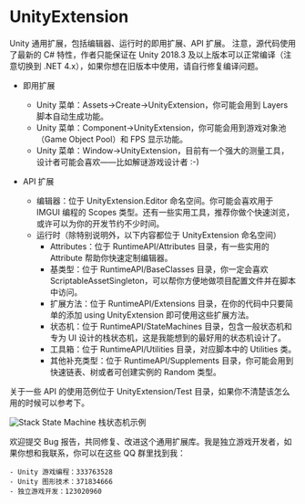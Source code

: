 # UnityExtension
Unity 通用扩展，包括编辑器、运行时的即用扩展、API 扩展。
注意，源代码使用了最新的 C# 特性，作者只能保证在 Unity 2018.3 及以上版本可以正常编译（注意切换到 .NET 4.x），如果你想在旧版本中使用，请自行修复编译问题。

- 即用扩展
   - Unity 菜单：Assets->Create->UnityExtension，你可能会用到 Layers 脚本自动生成功能。
   - Unity 菜单：Component->UnityExtension，你可能会用到游戏对象池（Game Object Pool）和 FPS 显示功能。
   - Unity 菜单：Window->UnityExtension，目前有一个强大的测量工具，设计者可能会喜欢——比如解谜游戏设计者 :-)
   
- API 扩展
   - 编辑器：位于 UnityExtension.Editor 命名空间。你可能会喜欢用于 IMGUI 编程的 Scopes 类型。还有一些实用工具，推荐你做个快速浏览，或许可以为你的开发节约不少时间。
   - 运行时（除特别说明外，以下内容都位于 UnityExtension 命名空间）
      - Attributes：位于 RuntimeAPI/Attributes 目录，有一些实用的 Attribute 帮助你快速定制编辑器。
      - 基类型：位于 RuntimeAPI/BaseClasses 目录，你一定会喜欢 ScriptableAssetSingleton，可以帮你方便地做项目配置文件并在脚本中访问。
      - 扩展方法：位于 RuntimeAPI/Extensions 目录，在你的代码中只要简单的添加 using UnityExtension 即可使用这些扩展方法。
      - 状态机：位于 RuntimeAPI/StateMachines 目录，包含一般状态机和专为 UI 设计的栈状态机，这是我能想到的最好用的状态机设计了。
      - 工具箱：位于 RuntimeAPI/Utilities 目录，对应脚本中的 Utilities 类。
      - 其他补充类型：位于 RuntimeAPI/Supplements 目录，你可能会用到快速链表、树或者可创建实例的 Random 类型。
      
关于一些 API 的使用范例位于 UnityExtension/Test 目录，如果你不清楚该怎么用的时候可以参考下。

![Stack State Machine](https://github.com/yuyang9119/UnityExtension/blob/master/Documents/SSM.gif)
栈状态机示例

欢迎提交 Bug 报告，共同修复、改进这个通用扩展库。我是独立游戏开发者，如果你想和我联系，你可以在这些 QQ 群里找到我：

    - Unity 游戏编程：333763528
    - Unity 图形技术：371834666
    - 独立游戏开发：123020960
